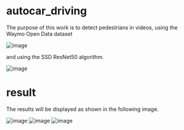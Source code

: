 # autocar_driving
The purpose of this work is to detect pedestrians in videos, 
using the Waymo Open Data dataset 

![image](https://github.com/lontzumon/car_object_detection/assets/100392818/3bf59286-c8f1-4c92-b4df-13a51dd90239)

and using the SSD ResNet50 algorithm.

![image](https://github.com/lontzumon/car_object_detection/assets/100392818/6cbb93c2-8bc3-4652-981c-c34703e3254f)

# result
The results will be displayed as shown in the following image.

![image](https://github.com/lontzumon/car_object_detection/assets/100392818/a2086389-2b1c-4579-adcc-9742413d6bb2)
![image](https://github.com/lontzumon/car_object_detection/assets/100392818/913012a8-0438-4317-b919-bde2b5a6344a)
![image](https://github.com/lontzumon/car_object_detection/assets/100392818/c1240d77-b569-4763-b063-dafddf54d0d1)


